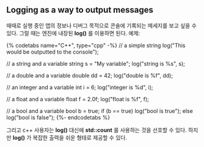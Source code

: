 ## Logging as a way to output messages
때때로 실행 중인 앱의 정보나 디버그 목적으로 콘솔에 기록되는 메세지를 보고 싶을 수 있다. 그럴 때는 엔진에 내장된 __log()__ 를 이용하면 된다. 예제:

{% codetabs name="C++", type="cpp" -%}
// a simple string
log("This would be outputted to the console");

// a string and a variable
string s = "My variable";
log("string is %s", s);

// a double and a variable
double dd = 42;
log("double is %f", dd);

// an integer and a variable
int i = 6;
log("integer is %d", i);

// a float and a variable
float f = 2.0f;
log("float is %f", f);

// a bool and a variable
bool b = true;
if (b == true)
    log("bool is true");
else
    log("bool is false");
{%- endcodetabs %}

그리고 c++ 사용자는 __log()__ 대신에 __std::count__ 를 사용하는 것을 선호할 수 있다. 하지만 __log()__ 가 복잡한 출력을 쉬운 형태로 제공할 수 있다.